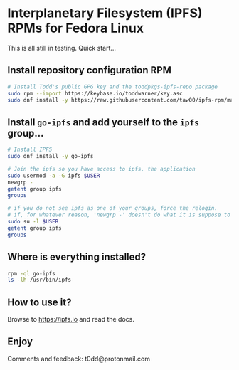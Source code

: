 # Interplanetary Filesystem (IPFS) RPMs for Fedora Linux

This is all still in testing. Quick start...

## Install repository configuration RPM
```sh
# Install Todd's public GPG key and the toddpkgs-ipfs-repo package
sudo rpm --import https://keybase.io/toddwarner/key.asc
sudo dnf install -y https://raw.githubusercontent.com/taw00/ipfs-rpm/master/toddpkgs-ipfs-repo.noarch.rpm
```

<!-- switching to one repository. I think, so commenting this out.
## Turn on test repo

Right now we only have test RPMs. So, if you are brave...
```sh
# Flip the enabled repository from stable to testing
sudo dnf config-manager --set-disabled ipfs-stable
sudo dnf config-manager --set-enabled ipfs-testing
sudo dnf list | grep ipfs
```
-->

## Install `go-ipfs` and add yourself to the `ipfs` group...

```sh
# Install IPFS
sudo dnf install -y go-ipfs
```
```sh
# Join the ipfs so you have access to ipfs, the application
sudo usermod -a -G ipfs $USER
newgrp -
getent group ipfs
groups

# if you do not see ipfs as one of your groups, force the relogin.
# if, for whatever reason, 'newgrp -' doesn't do what it is suppose to do
sudo su -l $USER
getent group ipfs
groups
```

## Where is everything installed?
```sh
rpm -ql go-ipfs
ls -lh /usr/bin/ipfs
```

## How to use it?

Browse to <https://ipfs.io> and read the docs.

## Enjoy

Comments and feedback: t0dd\@protonmail\.com
